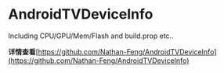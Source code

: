 # AndroidTVDeviceInfo
Including CPU/GPU/Mem/Flash and build.prop etc..

**详情查看**[https://github.com/Nathan-Feng/AndroidTVDeviceInfo](https://github.com/Nathan-Feng/AndroidTVDeviceInfo)
